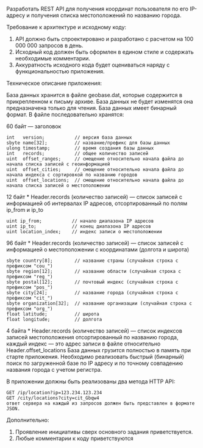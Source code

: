 Разработать REST API для получения координат пользователя по его IP-адресу и получения списка местоположений по названию города.

Требование к архитектуре и исходному коду:
1. API должно быть спроектировано и разработано с расчетом на 100 000 000 запросов в день.
2. Исходный код должен быть оформлен в едином стиле и содержать необходимые комментарии.
3. Аккуратность исходного кода будет оцениваться наряду с функциональностью приложения.

Техническое описание приложения:

База данных хранится в файле geobase.dat, которые содержится в прикрепленном к письму архиве. База данных не будет изменятся она предназначена только для чтения.
База данных имеет бинарный формат. В файле последовательно хранятся:

60 байт — заголовок
```
int   version;           // версия база данных
sbyte name[32];          // название/префикс для базы данных
ulong timestamp;         // время создания базы данных
int   records;           // общее количество записей
uint  offset_ranges;     // смещение относительно начала файла до начала списка записей с геоинформацией
uint  offset_cities;     // смещение относительно начала файла до начала индекса с сортировкой по названию городов
uint  offset_locations;  // смещение относительно начала файла до начала списка записей о местоположении
```

12 байт * Header.records (количество записей) — cписок записей с информацией об интервалах IP адресов, отсортированный по полям ip_from и ip_to
```
uint ip_from;           // начало диапазона IP адресов
uint ip_to;             // конец диапазона IP адресов
uint location_index;    // индекс записи о местоположении
```

96 байт * Header.records (количество записей) — cписок записей с информацией о местоположении с координатами (долгота и широта)
```
sbyte country[8];        // название страны (случайная строка с префиксом "cou_")
sbyte region[12];        // название области (случайная строка с префиксом "reg_")
sbyte postal[12];        // почтовый индекс (случайная строка с префиксом "pos_")
sbyte city[24];          // название города (случайная строка с префиксом "cit_")
sbyte organization[32];  // название организации (случайная строка с префиксом "org_")
float latitude;          // широта
float longitude;         // долгота
```


4 байта * Header.records (количество записей) — список индексов записей местоположения отсортированный по названию города, каждый индекс — это адрес записи в файле относительно Header.offset_locations
База данных грузится полностью в память при старте приложения.
Необходимо реализовать быстрый (бинарный) поиск по загруженной базе по IP адресу и по точному совпадению названия города с учетом регистра.

В приложении должны быть реализованы два метода HTTP API:
```
GET /ip/location?ip=123.234.123.234
GET /city/locations?city=cit_Gbqw4
ответ сервера на каждый из запросов должен быть представлен в формате JSON.
```

Дополнительно:
1. Проявление инициативы сверх основного задания приветствуется.
2. Любые комментарии к коду приветствуются

